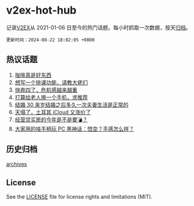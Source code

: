 # v2ex-hot-hub

 记录[V2EX](https://www.v2ex.com/)从 2021-01-06 日至今的热门话题。每小时抓取一次数据，按天[归档](archives)。

`更新时间：2024-08-22 18:02:05 +0800`

## 热议话题

1. [咖啡真是好东西](https://www.v2ex.com/t/1066873)
1. [想写一个排课功能，请教大佬们](https://www.v2ex.com/t/1066877)
1. [快奔四了，危机感越来越重](https://www.v2ex.com/t/1066872)
1. [打算给老人换一个手机，求推荐](https://www.v2ex.com/t/1066808)
1. [结婚 30 来岁结婚之后多久一次夫妻生活是正常的](https://www.v2ex.com/t/1066981)
1. [天塌了，土耳其 iCloud 又涨价了](https://www.v2ex.com/t/1066860)
1. [经营贷买房的今年是不是要💣？](https://www.v2ex.com/t/1066878)
1. [大家用的啥手柄玩 PC 黑神话：悟空？手感怎么样？](https://www.v2ex.com/t/1066919)

## 历史归档

[archives](archives)

## License

See the [LICENSE](LICENSE) file for license rights and limitations (MIT).

